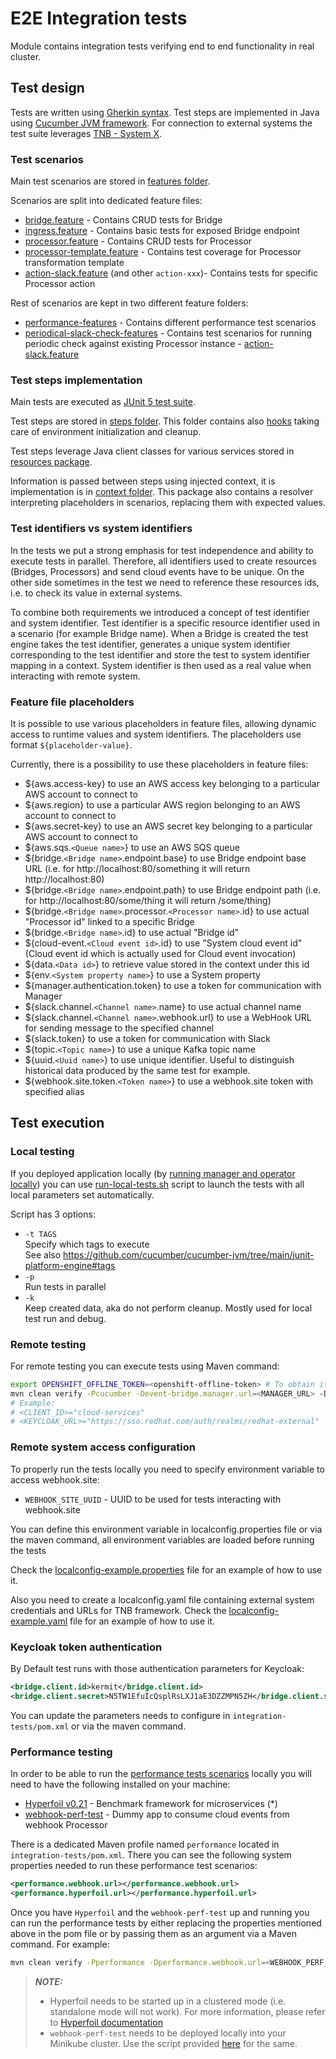 # E2E Integration tests

Module contains integration tests verifying end to end functionality in real cluster.

## Test design

Tests are written using [Gherkin syntax](https://cucumber.io/docs/gherkin/reference/).
Test steps are implemented in Java using [Cucumber JVM framework](https://github.com/cucumber/cucumber-jvm).
For connection to external systems the test suite leverages [TNB - System X](https://github.com/tnb-software/TNB/tree/main/system-x).

### Test scenarios

Main test scenarios are stored in [features folder](src/test/resources/features).

Scenarios are split into dedicated feature files:
- [bridge.feature](src/test/resources/features/bridge.feature) - Contains CRUD tests for Bridge
- [ingress.feature](src/test/resources/features/ingress.feature) - Contains basic tests for exposed Bridge endpoint
- [processor.feature](src/test/resources/features/processor.feature) - Contains CRUD tests for Processor
- [processor-template.feature](src/test/resources/features/processor-template.feature) - Contains test coverage for Processor transformation template
- [action-slack.feature](src/test/resources/features/action-slack.feature) (and other `action-xxx`)- Contains tests for specific Processor action

Rest of scenarios are kept in two different feature folders:

- [performance-features](src/test/resources/performance-features) - Contains different performance test scenarios
- [periodical-slack-check-features](src/test/resources/periodical-slack-check-features) - Contains test scenarios for running periodic check against existing Processor instance - [action-slack.feature](src/test/resources/periodical-slack-check-features/action-slack.feature)

### Test steps implementation

Main tests are executed as [JUnit 5 test suite](src/test/java/com/redhat/service/smartevents/integration/tests/RunCucumberTest.java).

Test steps are stored in [steps folder](src/test/java/com/redhat/service/smartevents/integration/tests/steps). This folder contains also [hooks](src/test/java/com/redhat/service/smartevents/integration/tests/steps/Hooks.java) taking care of environment initialization and cleanup.

Test steps leverage Java client classes for various services stored in [resources package](src/test/java/com/redhat/service/smartevents/integration/tests/resources).

Information is passed between steps using injected context, it is implementation is in [context folder](src/test/java/com/redhat/service/smartevents/integration/tests/context). This package also contains a resolver interpreting placeholders in scenarios, replacing them with expected values.

### Test identifiers vs system identifiers

In the tests we put a strong emphasis for test independence and ability to execute tests in parallel. Therefore, all identifiers used to create resources (Bridges, Processors) and send cloud events have to be unique.
On the other side sometimes in the test we need to reference these resources ids, i.e. to check its value in external systems.

To combine both requirements we introduced a concept of test identifier and system identifier.
Test identifier is a specific resource identifier used in a scenario (for example Bridge name). When a Bridge is created the test engine takes the test identifier, generates a unique system identifier corresponding to the test identifier and store the test to system identifier mapping in a context. System identifier is then used as a real value when interacting with remote system.

### Feature file placeholders

It is possible to use various placeholders in feature files, allowing dynamic access to runtime values and system identifiers. The placeholders use format `${placeholder-value}`.

Currently, there is a possibility to use these placeholders in feature files:
- ${aws.access-key} to use an AWS access key belonging to a particular AWS account to connect to
- ${aws.region} to use a particular AWS region belonging to an AWS account to connect to
- ${aws.secret-key} to use an AWS secret key belonging to a particular AWS account to connect to
- ${aws.sqs.`<Queue name>`} to use an AWS SQS queue
- ${bridge.`<Bridge name>`.endpoint.base} to use Bridge endpoint base URL (i.e. for http://localhost:80/something it will return http://localhost:80)
- ${bridge.`<Bridge name>`.endpoint.path} to use Bridge endpoint path (i.e. for http://localhost:80/some/thing it will return /some/thing)
- ${bridge.`<Bridge name>`.processor.`<Processor name>`.id} to use actual "Processor id" linked to a specific Bridge
- ${bridge.`<Bridge name>`.id} to use actual "Bridge id"
- ${cloud-event.`<Cloud event id>`.id} to use "System cloud event id" (Cloud event id which is actually used for Cloud event invocation)
- ${data.`<Data id>`} to retrieve value stored in the context under this id
- ${env.`<System property name>`} to use a System property
- ${manager.authentication.token} to use a token for communication with Manager
- ${slack.channel.`<Channel name>`.name} to use actual channel name
- ${slack.channel.`<Channel name>`.webhook.url} to use a WebHook URL for sending message to the specified channel
- ${slack.token} to use a token for communication with Slack
- ${topic.`<Topic name>`} to use a unique Kafka topic name
- ${uuid.`<Uuid name>`} to use unique identifier. Useful to distinguish historical data produced by the same test for example.
- ${webhook.site.token.`<Token name>`} to use a webhook.site token with specified alias

## Test execution

### Local testing

If you deployed application locally (by [running manager and operator locally](../dev/README.md)) you can use [run-local-tests.sh](run-local-tests.sh) script to launch the tests with all local parameters set automatically.

Script has 3 options:
- `-t TAGS`  
  Specify which tags to execute  
  See also https://github.com/cucumber/cucumber-jvm/tree/main/junit-platform-engine#tags
- `-p`  
  Run tests in parallel
- `-k`  
  Keep created data, aka do not perform cleanup. Mostly used for local test run and debug.


### Remote testing

For remote testing you can execute tests using Maven command:

```bash
export OPENSHIFT_OFFLINE_TOKEN=<openshift-offline-token> # To obtain it, go to https://console.redhat.com/openshift/token
mvn clean verify -Pcucumber -Devent-bridge.manager.url=<MANAGER_URL> -Dkeycloak.realm.url=<KEYCLOAK_URL> -Dbridge.client.id=<CLIENT_ID> -Dtest.credentials.file=localconfig.yaml
# Example:
# <CLIENT_ID>="cloud-services"
# <KEYCLOAK_URL>="https://sso.redhat.com/auth/realms/redhat-external"
```

### Remote system access configuration

To properly run the tests locally you need to specify environment variable to access webhook.site:
- `WEBHOOK_SITE_UUID` - UUID to be used for tests interacting with webhook.site

You can define this environment variable in localconfig.properties file or via the maven command, all environment variables are loaded before running the tests

Check the [localconfig-example.properties](localconfig-example.properties) file for an example of how to use it.

Also you need to create a localconfig.yaml file containing external system credentials and URLs for TNB framework. Check the [localconfig-example.yaml](localconfig-example.yaml) file for an example of how to use it.

### Keycloak token authentication

By Default test runs with those authentication parameters for Keycloak:

```xml
<bridge.client.id>kermit</bridge.client.id>
<bridge.client.secret>N5TW1EfuIcQsplRsLXJ1aE3DZZMPN5ZH</bridge.client.secret>
```

You can update the parameters needs to configure in `integration-tests/pom.xml` or via the maven command.

### Performance testing

In order to be able to run the [performance tests scenarios](src/test/resources/performance-features) locally you will need to have the following installed on your machine:

- [Hyperfoil v0.21](https://hyperfoil.io/) - Benchmark framework for microservices (*)
- [webhook-perf-test](https://github.com/afalhambra/webhook-perf-test) - Dummy app to consume cloud events from webhook Processor

There is a dedicated Maven profile named `performance` located in `integration-tests/pom.xml`. There you can see the following system properties needed 
to run these performance test scenarios:

```xml
<performance.webhook.url></performance.webhook.url>
<performance.hyperfoil.url></performance.hyperfoil.url>
```

Once you have `Hyperfoil` and the `webhook-perf-test` up and running you can run the performance tests by either replacing the properties mentioned above in the pom
file or by passing them as an argument via a Maven command. For example:
```bash
mvn clean verify -Pperformance -Dperformance.webhook.url=<WEBHOOK_PERF_URL> -Dperformance.hyperfoil.url=<HYPERFOIL_URL> -Devent-bridge.manager.url=<MANAGER_URL> -Dkeycloak.realm.url=<KEYCLOAK_URL>
```

> **_NOTE:_**  
>- Hyperfoil needs to be started up in a clustered mode (i.e. standalone mode will not work). For more information, please
refer to [Hyperfoil documentation](https://hyperfoil.io/)
>- `webhook-perf-test` needs to be deployed locally into your Minikube cluster. Use the script provided [here](https://github.com/afalhambra/webhook-perf-test/blob/main/bin/minikube/deploy.sh) for the same.